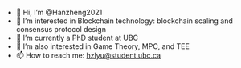 - 👋 Hi, I’m @Hanzheng2021
- 👀 I’m interested in Blockchain technology: blockchain scaling and consensus protocol design
- 🌱 I’m currently a PhD student at UBC
- 💞️ I’m also interested in Game Theory, MPC, and TEE
- 📫 How to reach me: hzlyu@student.ubc.ca

<!---
Hanzheng2021/Hanzheng2021 is a ✨ special ✨ repository because its `README.md` (this file) appears on your GitHub profile.
You can click the Preview link to take a look at your changes.
--->
